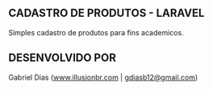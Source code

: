## CADASTRO DE PRODUTOS - LARAVEL

Simples cadastro de produtos para fins academicos.


## DESENVOLVIDO POR

Gabriel Dias (www.illusionbr.com | gdiasb12@gmail.com)
